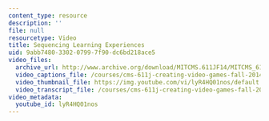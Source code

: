 ```yaml
---
content_type: resource
description: ''
file: null
resourcetype: Video
title: Sequencing Learning Experiences
uid: 9abb7480-3302-0799-7f90-dc6bd218ace5
video_files:
  archive_url: http://www.archive.org/download/MITCMS.611JF14/MITCMS_611JF14_Sequencing_Learning_300k.mp4
  video_captions_file: /courses/cms-611j-creating-video-games-fall-2014/80cb72672e815d588eb7b97b68bf617b_lyR4HQ01nos.vtt
  video_thumbnail_file: https://img.youtube.com/vi/lyR4HQ01nos/default.jpg
  video_transcript_file: /courses/cms-611j-creating-video-games-fall-2014/e2b4b80988ad33c949f2b8fca6665b13_lyR4HQ01nos.pdf
video_metadata:
  youtube_id: lyR4HQ01nos
---
```

